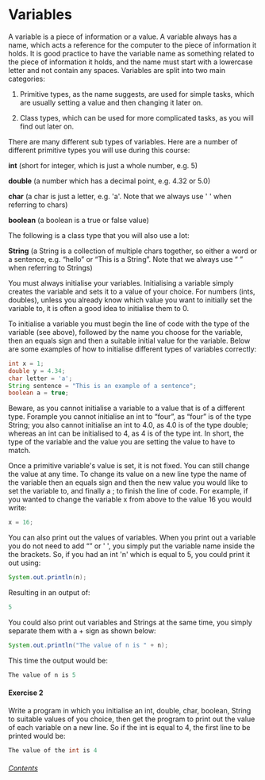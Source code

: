 Variables
=============
A variable is a piece of information or a value. A variable always has a name, which acts a reference for the computer to the piece of information it holds. It is good practice to have the variable name as something related to the piece of information it holds, and the name must start with a lowercase letter and not contain any spaces.  Variables are split into two main categories: 

1. Primitive types, as the name suggests, are used for simple tasks, which are usually setting a value and then changing it later on.

2. Class types, which can be used for more complicated tasks, as you will find out later on. 

There are many different sub types of variables. Here are a number of different primitive types you will use during this course:

**int** (short for integer, which is just a whole number, e.g. 5)

**double** (a number which has a decimal point, e.g. 4.32 or 5.0)

**char** (a char is just a letter, e.g. 'a'. Note that we always use ' ' when referring to chars)

**boolean** (a boolean is a true or false value)

The following is a class type that you will also use a lot:

**String** (a String is a collection of multiple chars together, so either a word or a sentence, e.g. “hello” or “This is a String”. Note that we always use “ ” when referring to Strings)

You must always initialise your variables.  Initialising a variable simply creates the variable and sets it to a value of your choice.  For numbers (ints, doubles), unless you already know which value you want to initially set the variable to, it is often a good idea to initialise them to 0.

To initialise a variable you must begin the line of code with the type of the variable (see above), followed by the name you choose for the variable, then an equals sign and then a suitable initial value for the variable.  Below are some examples of how to initialise different types of variables correctly:

```java
int x = 1;
double y = 4.34;
char letter = 'a';
String sentence = "This is an example of a sentence";
boolean a = true;
```

Beware, as you cannot initialise a variable to a value that is of a different type. Forample you cannot initialise an int to “four”, as “four” is of the type String; you also cannot initialise an int to 4.0, as 4.0 is of the type double; whereas an int can be initialised to 4, as 4 is of the type int. In short, the type of the variable and the value you are setting the value to have to match.

Once a primitive variable's value is set, it is not fixed.  You can still change the value at any time.  To change its value on a new line type the name of the variable then an equals sign and then the new value you would like to set the variable to, and finally a ; to finish the line of code.  For example, if you wanted to change the variable x from above to the value 16 you would write:
		
```java
x = 16;
```

You can also print out the values of variables. When you print out a variable you do not need to add “” or ' ', you simply put the variable name inside the the brackets. So, if you had an int 'n' which is equal to 5, you could print it out using:

```java
System.out.println(n);
```

Resulting in an output of:

```java
5
```

You could also print out variables and Strings at the same time, you simply separate them with a + sign as shown below:

```java
System.out.println("The value of n is " + n);
```

This time the output would be:

```java
The value of n is 5
```
		
#### Exercise 2 
Write a program in which you initialise an int, double, char, boolean, String to suitable values of you choice, then get the program to print out the value of each variable on a new line.  So if the int is equal to 4, the first line to be printed would be:

```java
The value of the int is 4
```

###### [Contents](https://github.com/BillsJ/cadmus/blob/master/Chapter-1/Part%20I:%20Introduction_and_contents.md#contents)
